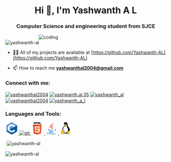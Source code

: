 <h1 align="center">Hi 👋, I'm Yashwanth A L</h1>
<h3 align="center">Computer Science and engineering student from SJCE</h3>

<img align="right" alt="coding" width="400" src="https://user-images.githubusercontent.com/55389276/140866485-8fb1c876-9a8f-4d6a-98dc-08c4981eaf70.gif">

<p align="left"> <img src="https://komarev.com/ghpvc/?username=yashwanth-al&label=Profile%20views&color=0e75b6&style=flat" alt="yashwanth-al" width=" 150"/> </p>

- 👨‍💻 All of my projects are available at [https://github.com/Yashwanth-AL](https://github.com/Yashwanth-AL)

- 📫 How to reach me **yashwanthal2004@gmail.com**

<h3 align="left">Connect with me:</h3>
<p align="left">
<a href="https://twitter.com/yashwanthal2004" target="blank"><img align="center" src="https://raw.githubusercontent.com/rahuldkjain/github-profile-readme-generator/master/src/images/icons/Social/twitter.svg" alt="yashwanthal2004" height="30" width="40" /></a>
<a href="https://fb.com/yashwanth.al.35" target="blank"><img align="center" src="https://raw.githubusercontent.com/rahuldkjain/github-profile-readme-generator/master/src/images/icons/Social/facebook.svg" alt="yashwanth.al.35" height="30" width="40" /></a>
<a href="https://instagram.com/yashwanth_al" target="blank"><img align="center" src="https://raw.githubusercontent.com/rahuldkjain/github-profile-readme-generator/master/src/images/icons/Social/instagram.svg" alt="yashwanth_al" height="30" width="40" /></a>
<a href="https://www.hackerrank.com/yashwanthal2004" target="blank"><img align="center" src="https://raw.githubusercontent.com/rahuldkjain/github-profile-readme-generator/master/src/images/icons/Social/hackerrank.svg" alt="yashwanthal2004" height="30" width="40" /></a>
<a href="https://www.leetcode.com/yashwanth_a_l" target="blank"><img align="center" src="https://raw.githubusercontent.com/rahuldkjain/github-profile-readme-generator/master/src/images/icons/Social/leet-code.svg" alt="yashwanth_a_l" height="30" width="40" /></a>
</p>

<h3 align="left">Languages and Tools:</h3>
<p align="left"> <a href="https://www.cprogramming.com/" target="_blank" rel="noreferrer"> <img src="https://raw.githubusercontent.com/devicons/devicon/master/icons/c/c-original.svg" alt="c" width="40" height="40"/> </a> <a href="https://git-scm.com/" target="_blank" rel="noreferrer"> <img src="https://www.vectorlogo.zone/logos/git-scm/git-scm-icon.svg" alt="git" width="40" height="40"/> </a> <a href="https://www.w3.org/html/" target="_blank" rel="noreferrer"> <img src="https://raw.githubusercontent.com/devicons/devicon/master/icons/html5/html5-original-wordmark.svg" alt="html5" width="40" height="40"/> </a> <a href="https://www.java.com" target="_blank" rel="noreferrer"> <img src="https://raw.githubusercontent.com/devicons/devicon/master/icons/java/java-original.svg" alt="java" width="40" height="40"/> </a> <a href="https://www.linux.org/" target="_blank" rel="noreferrer"> <img src="https://raw.githubusercontent.com/devicons/devicon/master/icons/linux/linux-original.svg" alt="linux" width="40" height="40"/> </a> </p>

<p>&nbsp;<img align="center" src="https://github-readme-stats.vercel.app/api?username=yashwanth-al&show_icons=true&locale=en" alt="yashwanth-al" /></p>

<p><img align="center" src="https://github-readme-streak-stats.herokuapp.com/?user=yashwanth-al&" alt="yashwanth-al" /></p>

